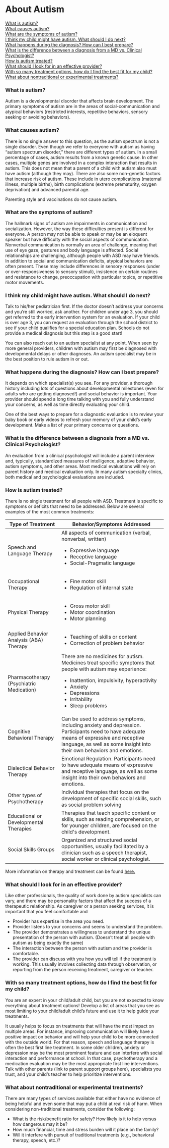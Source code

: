 # About Autism

[What is autism?](#what-is-autism)<br/>
[What causes autism?](#what-causes-autism)<br/>
[What are the symptoms of autism?](#what-are-the-symptoms-of-autism)<br/>
[I think my child might have autism. What should I do next?](#i-think-my-child-might-have-autism-what-should-i-do-next)<br/>
[What happens during the diagnosis? How can I best prepare?](#what-happens-during-the-diagnosis-how-can-i-best-prepare)<br/>
[What is the difference between a diagnosis from a MD vs. Clinical Psychologist?](#what-is-the-difference-between-a-diagnosis-from-a-md-vs-clinical-psychologist)<br/>
[How is autism treated?](#how-is-autism-treated)<br/>
[What should I look for in an effective provider?](#what-should-i-look-for-in-an-effective-provider)<br/>
[With so many treatment options, how do I find the best fit for my child?](#with-so-many-treatment-options-how-do-i-find-the-best-fit-for-my-child)<br/>
[What about nontraditional or experimental treatments?](#what-about-nontraditional-or-experimental-treatments)

### What is autism?<br/>
Autism is a developmental disorder that affects brain development. The primary symptoms of autism are in the areas of social-communication and atypical behaviors (restricted interests, repetitive behaviors, sensory seeking or avoiding behaviors).

### What causes autism?<br/>
There is no single answer to this question, as the autism spectrum is not a single disorder. Even though we refer to everyone with autism as having “autism spectrum disorder,” there are different types of autism. In a small percentage of cases, autism results from a known genetic cause. In other cases, multiple genes are involved in a complex interaction that results in autism. This does not mean that a parent of a child with autism also must have autism (although they may). There are also some non-genetic factors that increase risk of autism. These include in utero complications (maternal illness, multiple births), birth complications (extreme prematurity, oxygen deprivation) and advanced parental age.

Parenting style and vaccinations do not cause autism.

### What are the symptoms of autism?<br/>
The hallmark signs of autism are impairments in communication and socialization. However, the way these difficulties present is different for everyone. A person may not be able to speak or may be an eloquent speaker but have difficulty with the social aspects of communication. Nonverbal communication is normally an area of challenge, meaning that use of eye gaze, gestures and body language is affected. Social relationships are challenging, although people with ASD may have friends. In addition to social and communication deficits, atypical behaviors are often present. These may include differences in sensory responses (under or over-responsiveness to sensory stimuli), insistence on certain routines and resistance to change, preoccupation with particular topics, or repetitive motor movements.

### I think my child might have autism. What should I do next?<br/>
Talk to his/her pediatrician first. If the doctor doesn’t address your concerns and you’re still worried, ask another. For children under age 3, you should get referred to the early intervention system for an evaluation. If your child is over age 3, you can request an evaluation through the school district to see if your child qualifies for a special education plan. Schools do not provide a medical diagnosis but this step is a good start!

You can also reach out to an autism specialist at any point. When seen by more general providers, children with autism may first be diagnosed with developmental delays or other diagnoses. An autism specialist may be in the best position to rule autism in or out.

### What happens during the diagnosis? How can I best prepare?<br/>
It depends on which specialist(s) you see. For any provider, a thorough history including lots of questions about developmental milestones (even for adults who are getting diagnosed!) and social behavior is important. Your provider should spend a long time talking with you and fully understand your concerns, as well as time directly evaluating your child.

One of the best ways to prepare for a diagnostic evaluation is to review your baby book or early videos to refresh your memory of your child’s early development. Make a list of your primary concerns or questions.

### What is the difference between a diagnosis from a MD vs. Clinical Psychologist?<br/>
An evaluation from a clinical psychologist will include a parent interview and, typically, standardized measures of intelligence, adaptive behavior, autism symptoms, and other areas. Most medical evaluations will rely on parent history and medical evaluation only. In many autism specialty clinics, both medical and psychological evaluations are included.

### How is autism treated?<br/>
There is no single treatment for all people with ASD. Treatment is specific to symptoms or deficits that need to be addressed. Below are several examples of the most common treatments:

| Type of Treatment | Behavior/Symptoms Addressed|
|---|---|
|Speech and Language Therapy|All aspects of communication (verbal, nonverbal, written)<ul><li>Expressive language</li><li>Receptive language</li><li>Social-Pragmatic language</li><ul>|
|Occupational Therapy|<ul><li>Fine motor skill</li><li>Regulation of internal state</li><ul>|
|Physical Therapy|<ul><li>Gross motor skill</li><li>Motor coordination</li><li>Motor planning</li><ul>|
|Applied Behavior Analysis (ABA) Therapy|<ul><li>Teaching of skills or content</li><li>Correction of problem behavior</li><ul>|
|Pharmacotherapy (Psychiatric Medication)|There are no medicines for autism. Medicines treat specific symptoms that people with autism may experience:<ul><li>Inattention, impulsivity, hyperactivity</li><li>Anxiety</li><li>Depressions</li><li>Irritability</li><li>Sleep problems</li><ul>|
|Cognitive Behavioral Therapy|Can be used to address symptoms, including anxiety and depression. Participants need to have adequate means of expressive and receptive language, as well as some insight into their own behaviors and emotions.|
|Dialectical Behavior Therapy|Emotional Regulation. Participants need to have adequate means of expressive and receptive language, as well as some insight into their own behaviors and emotions.|
|Other types of Psychotherapy|Individual therapies that focus on the development of specific social skills, such as social problem solving|
|Educational or Developmental Therapies|Therapies that teach specific content or skills, such as reading comprehension, or for younger children, are focused on the child's development.|
|Social Skills Groups|Organized and structured social opportunities, usually facilitated by a clinician such as a speech therapist, social worker or clinical psychologist.|

More information on therapy and treatment can be found [here.](https://www.autismspeaks.org/family-services/tool-kits/100-day-kit/treatments-therapies)

### What should I look for in an effective provider?<br/>
Like other professionals, the quality of work done by autism specialists can vary, and there may be personality factors that affect the success of a therapeutic relationship. As caregiver or a person seeking services, it is important that you feel comfortable and
- Provider has expertise in the area you need.
- Provider listens to your concerns and seems to understand the problem.
- The provider demonstrates a willingness to understand the unique presentation of the person with autism. (Doesn’t treat all people with autism as being exactly the same)
- The interaction between the person with autism and the provider is comfortable.
- The provider can discuss with you how you will tell if the treatment is working. This usually involves collecting data through observation, or reporting from the person receiving treatment, caregiver or teacher.

### With so many treatment options, how do I find the best fit for my child?<br/>
You are an expert in your child/adult child, but you are not expected to know everything about treatment options! Develop a list of areas that you see as most limiting to your child/adult child’s future and use it to help guide your treatments.

It usually helps to focus on treatments that will have the most impact on multiple areas. For instance, improving communication will likely have a positive impact on behavior and will help your child to be more connected with the outside world. For that reason, speech and language therapy is often the best first line treatment. In some older children, anxiety or depression may be the most prominent feature and can interfere with social interaction and performance at school. In that case, psychotherapy and a medication evaluation may be the most appropriate first line interventions. Talk with other parents (link to parent support groups here), specialists you trust, and your child’s teacher to help prioritize interventions.

### What about nontraditional or experimental treatments?<br/>
There are many types of services available that either have no evidence of being helpful and even some that may put a child at real risk of harm. When considering non-traditional treatments, consider the following:
- What is the risk/benefit ratio for safety? How likely is it to help versus how dangerous may it be?
- How much financial, time and stress burden will it place on the family?
- Will it interfere with pursuit of traditional treatments (e.g., behavioral therapy, speech, etc.)?
